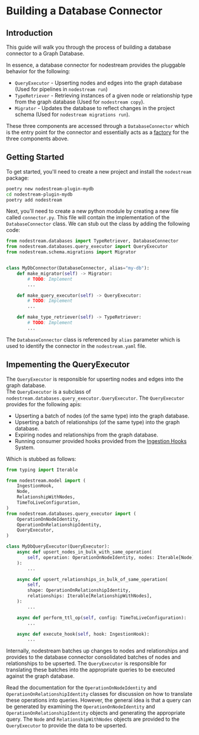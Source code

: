 # Building a Database Connector

## Introduction

This guide will walk you through the process of building a database connector to a Graph Database.

In essence, a database connector for nodestream provides the pluggable behavior for the following: 

* `QueryExecutor` - Upserting nodes and edges into the graph database (Used for pipelines in `nodestream run`)
* `TypeRetriever` - Retrieving instances of a given node or relationship type from the graph database (Used for `nodestream copy`).
* `Migrator` - Updates the database to reflect changes in the project schema (Used for `nodestream migrations run`).

These three components are accessed through a `DatabaseConnector` which is the entry point for the connector and essentially acts 
as a [factory](https://refactoring.guru/design-patterns/abstract-factory) for the three components above. 

## Getting Started

To get started, you'll need to create a new project and install the `nodestream` package:

```bash
poetry new nodestream-plugin-mydb
cd nodestream-plugin-mydb
poetry add nodestream
```

Next, you'll need to create a new python module by creating a new file called `connector.py`. This file will contain the
implementation of the `DatabaseConnector` class.  We can stub out the class by adding the following code:

```python
from nodestream.databases import TypeRetriever, DatabaseConnector
from nodestream.databases.query_executor import QueryExecutor
from nodestream.schema.migrations import Migrator


class MyDbConnector(DatabaseConnector, alias="my-db"):
    def make_migrator(self) -> Migrator:
        # TODO: Implement
        ...

    def make_query_executor(self) -> QueryExecutor:
        # TODO: Implement
        ...

    def make_type_retriever(self) -> TypeRetriever:
        # TODO: Implement
        ...
```

The `DatabaseConnector` class is referenced by `alias` parameter which is used to identify the connector in the `nodestream.yaml` file.

## Impementing the QueryExecutor 

The `QueryExecutor` is responsible for upserting nodes and edges into the graph database.  
The `QueryExecutor` is a subclass of `nodestream.databases.query_executor.QueryExecutor`. 
The `QueryExecutor` provides for the following apis:

- Upserting a batch of nodes (of the same type) into the graph database. 
- Upserting a batch of relationships (of the same type) into the graph database.
- Expiring nodes and relationships from the graph database.
- Running consumer provided hooks provided from the [Ingestion Hooks](./ingestion-hooks.md) System.

Which is stubbed as follows:

```python
from typing import Iterable

from nodestream.model import (
    IngestionHook,
    Node,
    RelationshipWithNodes,
    TimeToLiveConfiguration,
)
from nodestream.databases.query_executor import (
    OperationOnNodeIdentity,
    OperationOnRelationshipIdentity,
    QueryExecutor,
)

class MyDbQueryExecutor(QueryExecutor):
    async def upsert_nodes_in_bulk_with_same_operation(
        self, operation: OperationOnNodeIdentity, nodes: Iterable[Node]
    ):
        ...

    async def upsert_relationships_in_bulk_of_same_operation(
        self,
        shape: OperationOnRelationshipIdentity,
        relationships: Iterable[RelationshipWithNodes],
    ):
        ...

    async def perform_ttl_op(self, config: TimeToLiveConfiguration):
        ...

    async def execute_hook(self, hook: IngestionHook):
        ...
```

Internally, nodestream batches up changes to nodes and relationships and provides to the database connector consolidated batches 
of nodes and relationships to be upserted. 
The `QueryExecutor` is responsible for translating these batches into the appropriate queries to be executed against the graph database.

Read the documentation for the `OperationOnNodeIdentity` and `OperationOnRelationshipIdentity` classes for discussion on how to translate these operations into queries. 
However, the general idea is that a query can be generated by examining the `OperationOnNodeIdentity` and `OperationOnRelationshipIdentity` objects and generating the appropriate query. 
The `Node` and `RelationshipWithNodes` objects are provided to the `QueryExecutor` to provide the data to be upserted. 